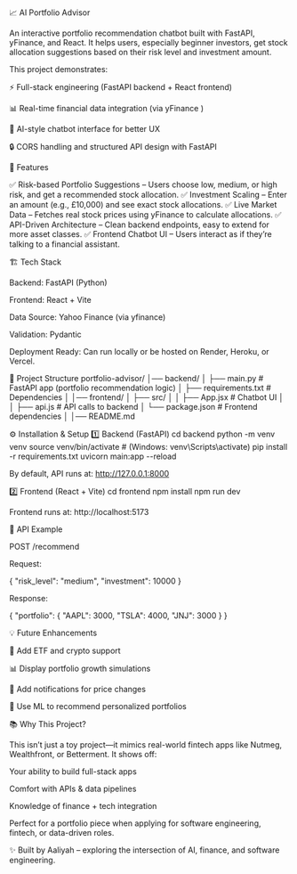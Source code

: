 📈 AI Portfolio Advisor

An interactive portfolio recommendation chatbot built with FastAPI, yFinance, and React.
It helps users, especially beginner investors, get stock allocation suggestions based on their risk level and investment amount.

This project demonstrates:

⚡ Full-stack engineering (FastAPI backend + React frontend)

📊 Real-time financial data integration (via yFinance
)

🤖 AI-style chatbot interface for better UX

🔒 CORS handling and structured API design with FastAPI

🚀 Features

✅ Risk-based Portfolio Suggestions – Users choose low, medium, or high risk, and get a recommended stock allocation.
✅ Investment Scaling – Enter an amount (e.g., £10,000) and see exact stock allocations.
✅ Live Market Data – Fetches real stock prices using yFinance to calculate allocations.
✅ API-Driven Architecture – Clean backend endpoints, easy to extend for more asset classes.
✅ Frontend Chatbot UI – Users interact as if they’re talking to a financial assistant.

🏗️ Tech Stack

Backend: FastAPI
 (Python)

Frontend: React + Vite

Data Source: Yahoo Finance (via yfinance)

Validation: Pydantic

Deployment Ready: Can run locally or be hosted on Render, Heroku, or Vercel.

📂 Project Structure
portfolio-advisor/
│── backend/
│   ├── main.py         # FastAPI app (portfolio recommendation logic)
│   ├── requirements.txt # Dependencies
│
│── frontend/
│   ├── src/
│   │   ├── App.jsx     # Chatbot UI
│   │   ├── api.js      # API calls to backend
│   └── package.json    # Frontend dependencies
│
│── README.md

⚙️ Installation & Setup
1️⃣ Backend (FastAPI)
cd backend
python -m venv venv
source venv/bin/activate   # (Windows: venv\Scripts\activate)
pip install -r requirements.txt
uvicorn main:app --reload


By default, API runs at: http://127.0.0.1:8000

2️⃣ Frontend (React + Vite)
cd frontend
npm install
npm run dev


Frontend runs at: http://localhost:5173

📌 API Example

POST /recommend

Request:

{
  "risk_level": "medium",
  "investment": 10000
}


Response:

{
  "portfolio": {
    "AAPL": 3000,
    "TSLA": 4000,
    "JNJ": 3000
  }
}

💡 Future Enhancements

🤝 Add ETF and crypto support

📊 Display portfolio growth simulations

🔔 Add notifications for price changes

🧠 Use ML to recommend personalized portfolios

📚 Why This Project?

This isn’t just a toy project—it mimics real-world fintech apps like Nutmeg, Wealthfront, or Betterment.
It shows off:

Your ability to build full-stack apps

Comfort with APIs & data pipelines

Knowledge of finance + tech integration

Perfect for a portfolio piece when applying for software engineering, fintech, or data-driven roles.

✨ Built by Aaliyah – exploring the intersection of AI, finance, and software engineering.